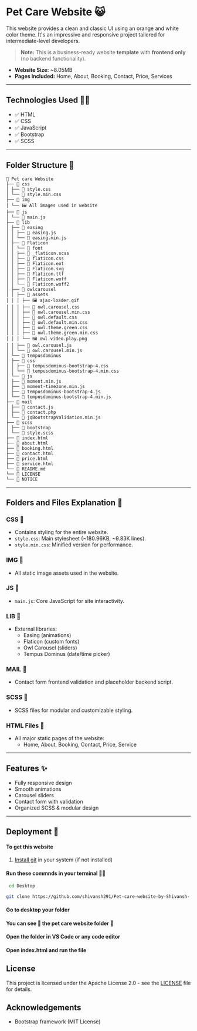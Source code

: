 # Pet Care Website 😺

This website provides a clean and classic UI using an orange and white color theme. It's an impressive and responsive project tailored for intermediate-level developers.

> **Note:** This is a business-ready website **template** with **frontend only** (no backend functionality).

- **Website Size:** ~8.05MB  
- **Pages Included:** Home, About, Booking, Contact, Price, Services

---

## Technologies Used 🧑‍💻

- ✅ HTML  
- ✅ CSS  
- ✅ JavaScript  
- ✅ Bootstrap  
- ✅ SCSS  

---

## Folder Structure 📂
```
📁 Pet care Website
├── 📁 css
│ ├── 📄 style.css
│ └── 📄 style.min.css
├── 📁 img
│ └── 🖼️ All images used in website
├── 📁 js
│ └── 📄 main.js
├── 📁 lib
│ ├── 📁 easing
│ │ ├── 📄 easing.js
│ │ └── 📄 easing.min.js
│ ├── 📁 Flaticon
│ │ └── 📁 font
│ │ ├── 📄 _flaticon.scss
│ │ ├── 📄 flaticon.css
│ │ ├── 📄 Flaticon.eot
│ │ ├── 📄 Flaticon.svg
│ │ ├── 📄 Flaticon.ttf
│ │ ├── 📄 Flaticon.woff
│ │ └── 📄 Flaticon.woff2
│ ├── 📁 owlcarousel
│ │ ├── 📁 assets
│ │ │ ├── 🖼️ ajax-loader.gif
│ │ │ ├── 📄 owl.carousel.css
│ │ │ ├── 📄 owl.carousel.min.css
│ │ │ ├── 📄 owl.default.css
│ │ │ ├── 📄 owl.default.min.css
│ │ │ ├── 📄 owl.theme.green.css
│ │ │ ├── 📄 owl.theme.green.min.css
│ │ │ └── 🖼️ owl.video.play.png
│ │ ├── 📄 owl.carousel.js
│ │ └── 📄 owl.carousel.min.js
│ └── 📁 tempusdominus
│ ├── 📁 css
│ │ ├── 📄 tempusdominus-bootstrap-4.css
│ │ └── 📄 tempusdominus-bootstrap-4.min.css
│ └── 📁 js
│ ├── 📄 moment.min.js
│ ├── 📄 moment-timezone.min.js
│ ├── 📄 tempusdominus-bootstrap-4.js
│ └── 📄 tempusdominus-bootstrap-4.min.js
├── 📁 mail
│ ├── 📄 contact.js
│ ├── 📄 contact.php
│ └── 📄 jqBootstrapValidation.min.js
├── 📁 scss
│ ├── 📁 bootstrap
│ └── 📄 style.scss
├── 📄 index.html
├── 📄 about.html
├── 📄 booking.html
├── 📄 contact.html
├── 📄 price.html
├── 📄 service.html
└── 📄 README.md
└── 📄 LICENSE
└── 📄 NOTICE 
```
---

## Folders and Files Explanation 🧾

### **CSS 📂**
- Contains styling for the entire website.
- `style.css`: Main stylesheet (~180.96KB, ~9.83K lines).
- `style.min.css`: Minified version for performance.

### **IMG 📂**
- All static image assets used in the website.

### **JS 📂**
- `main.js`: Core JavaScript for site interactivity.

### **LIB 📂**
- External libraries:
  - Easing (animations)
  - Flaticon (custom fonts)
  - Owl Carousel (sliders)
  - Tempus Dominus (date/time picker)

### **MAIL 📂**
- Contact form frontend validation and placeholder backend script.

### **SCSS 📂**
- SCSS files for modular and customizable styling.

### **HTML Files 📑**
- All major static pages of the website:
  - Home, About, Booking, Contact, Price, Service

---

## Features ✨

- Fully responsive design  
- Smooth animations  
- Carousel sliders  
- Contact form with validation  
- Organized SCSS & modular design

---

## Deployment 🚀
#### To get this website
1. [Install git](https://git-scm.com/downloads) in your system (if not installed)
#### Run these commnds in your terminal 🧑‍💻
```bash
 cd Desktop
 ```

 ```bash
git clone https://github.com/shivansh291/Pet-care-website-by-Shivansh-
```

#### Go to desktop your folder 
#### You can see 👀 the pet care website folder 📁
#### Open the folder in VS Code or any code editor
#### Open index.html and run the file

## License
This project is licensed under the Apache License 2.0 - see the [LICENSE](./LICENSE) file for details.

## Acknowledgements
- Bootstrap framework (MIT License)

